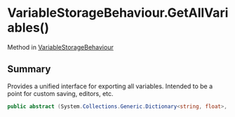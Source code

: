 # VariableStorageBehaviour.GetAllVariables()

Method in [VariableStorageBehaviour](api/csharp/yarn.unity.variablestoragebehaviour.md)

## Summary


Provides a unified interface for exporting all variables.
Intended to be a point for custom saving, editors, etc.


```csharp
public abstract (System.Collections.Generic.Dictionary<string, float>, System.Collections.Generic.Dictionary<string, string>, System.Collections.Generic.Dictionary<string, bool>) GetAllVariables();
```

